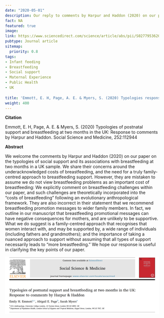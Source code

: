 ```yaml
---
date: "2020-05-01"
description: Our reply to comments by Harpur and Haddon (2020) on our paper on the typologies of social support and its associations with breastfeeding at two months in a UK sample.
fact: NA
featured: true
image: 
link: https://www.sciencedirect.com/science/article/abs/pii/S0277953620301635?via%3Dihub
pubtype: Journal article
sitemap:
  priority: 0.8
tags:
- Infant feeding
- Breastfeeding
- Social support 
- Maternal Experience
- Public Health
- UK

title: 'Emmott, E. H, Page, A. E. & Myers, S. (2020) Typologies response to comments. Social Science and Medicine'
weight: 400
---
```

**Citation**

Emmott, E. H, Page, A. E. & Myers, S. (2020) Typologies of postnatal support and breastfeeding at two months in the UK: Response to comments by Harpur and Haddon. Social Science and Medicine, 252:112944
 

**Abstract** 


We welcome the comments by Harpur and Haddon (2020) on our paper on the typologies of social support and its associations with breastfeeding at two months in a UK sample. We share their concerns around the underacknowledged
costs of breastfeeding, and the need for a truly family-centred approach to breastfeeding support. However, they are mistaken to assume we do not view breastfeeding problems as an important cost of breastfeeding: We explicitly comment on breastfeeding challenges within our paper, and such challenges are theoretically incorporated into the “costs of breastfeeding” following an evolutionary anthropological framework. They are also incorrect in their statement that we recommend breastfeeding promotion messages to wider family
members. In fact, we outline in our manuscript that breastfeeding promotional messages can have negative consequences for mothers, and are unlikely to be supportive. What we do suggest is a family-centred approach that recognises that women interact with, and may be supported by, a wide range of individuals (including fathers and grandmothers); and the importance of taking a nuanced approach to support without assuming that all types of support necessarily leads to “more breastfeeding.” We hope our response is useful in clarifying the key points of our paper.


![alt text](/img/typoreplypic.png)
